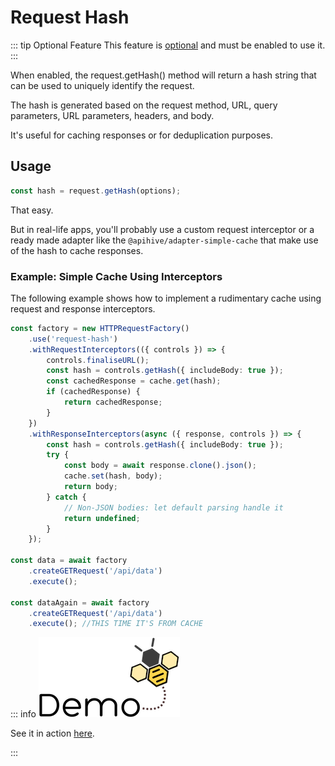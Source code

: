 # Request Hash

::: tip Optional Feature
This feature is [optional](/guide/optional-features) and must be enabled to use it.
:::

When enabled, the request.getHash() method will return a hash string that can be used to uniquely identify the request.

The hash is generated based on the request method, URL, query parameters, URL parameters, headers, and body.

It's useful for caching responses or for deduplication purposes.

## Usage

```typescript
const hash = request.getHash(options);
```

That easy.

But in real-life apps, you'll probably use a custom request interceptor or a ready made adapter like the `@apihive/adapter-simple-cache` that make use of the hash to cache responses.

### Example: Simple Cache Using Interceptors

The following example shows how to implement a rudimentary cache using request and response interceptors.
```typescript
const factory = new HTTPRequestFactory()
    .use('request-hash')
    .withRequestInterceptors(({ controls }) => {
        controls.finaliseURL();
        const hash = controls.getHash({ includeBody: true });
        const cachedResponse = cache.get(hash);
        if (cachedResponse) {
            return cachedResponse;
        }
    })
    .withResponseInterceptors(async ({ response, controls }) => {
        const hash = controls.getHash({ includeBody: true });
        try {
            const body = await response.clone().json();
            cache.set(hash, body);
            return body;
        } catch {
            // Non-JSON bodies: let default parsing handle it
            return undefined;
        }
    });

const data = await factory
    .createGETRequest('/api/data')
    .execute();

const dataAgain = await factory
    .createGETRequest('/api/data')
    .execute(); //THIS TIME IT'S FROM CACHE

```

::: info
<a href="../demos/simple-interceptors-cache/"><img src="/images/apihive-demo-button.png" alt="Demo" class="demo-button" /></a> 
<p>See it in action <a href="../demos/simple-interceptors-cache/">here</a>.</p>
:::

        

